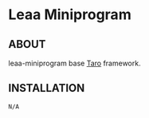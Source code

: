 # Leaa Miniprogram

## **ABOUT**

leaa-miniprogram base [Taro](https://nervjs.github.io/taro/) framework.

## **INSTALLATION**

```
N/A
```
